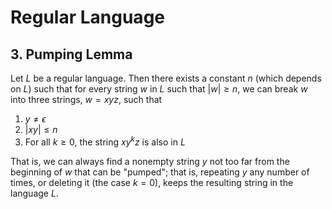 # Regular Language







## 3. Pumping Lemma

Let $L$ be a regular language. Then there exists a constant $n$ (which depends on $L$) such that for every string $w$ in $L$ such that $|w| \ge n$, we can break $w$ into three strings, $w = xyz$, such that

1. $y\neq\epsilon$
2. $|xy|\le n$
3. For all $k\ge 0$, the string $xy^kz$ is also in $L$

That is, we can always find a nonempty string $y$ not too far from the beginning of $w$ that can be "pumped"; that is, repeating $y$ any number of times, or deleting it (the case $k = 0$), keeps the resulting string in the language $L$.

